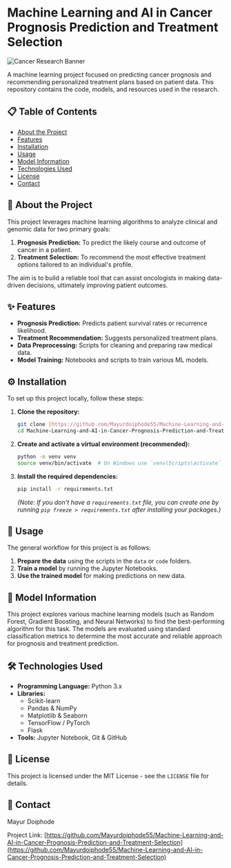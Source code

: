 # Machine Learning and AI in Cancer Prognosis Prediction and Treatment Selection

![Cancer Research Banner](https://www.cancer.gov/sites/g/files/xnrzdm211/files/styles/cgov_article/public/cgov_contextual_image/2021-11/CGOV-ML-AI-in-cancer-research-rev.jpg)

A machine learning project focused on predicting cancer prognosis and recommending personalized treatment plans based on patient data. This repository contains the code, models, and resources used in the research.

## 📋 Table of Contents
- [About the Project](#about-the-project)
- [Features](#-features)
- [Installation](#-installation)
- [Usage](#-usage)
- [Model Information](#-model-information)
- [Technologies Used](#-technologies-used)
- [License](#-license)
- [Contact](#-contact)

## 📖 About the Project

This project leverages machine learning algorithms to analyze clinical and genomic data for two primary goals:
1.  **Prognosis Prediction:** To predict the likely course and outcome of cancer in a patient.
2.  **Treatment Selection:** To recommend the most effective treatment options tailored to an individual's profile.

The aim is to build a reliable tool that can assist oncologists in making data-driven decisions, ultimately improving patient outcomes.

## ✨ Features

- **Prognosis Prediction:** Predicts patient survival rates or recurrence likelihood.
- **Treatment Recommendation:** Suggests personalized treatment plans.
- **Data Preprocessing:** Scripts for cleaning and preparing raw medical data.
- **Model Training:** Notebooks and scripts to train various ML models.

## ⚙️ Installation

To set up this project locally, follow these steps:

1.  **Clone the repository:**
    ```sh
    git clone [https://github.com/Mayurdoiphode55/Machine-Learning-and-AI-in-Cancer-Prognosis-Prediction-and-Treatment-Selection.git](https://github.com/Mayurdoiphode55/Machine-Learning-and-AI-in-Cancer-Prognosis-Prediction-and-Treatment-Selection.git)
    cd Machine-Learning-and-AI-in-Cancer-Prognosis-Prediction-and-Treatment-Selection
    ```

2.  **Create and activate a virtual environment (recommended):**
    ```sh
    python -m venv venv
    source venv/bin/activate  # On Windows use `venv\Scripts\activate`
    ```

3.  **Install the required dependencies:**
    ```sh
    pip install -r requirements.txt
    ```
    *(Note: If you don't have a `requirements.txt` file, you can create one by running `pip freeze > requirements.txt` after installing your packages.)*

## 🚀 Usage

The general workflow for this project is as follows:

1.  **Prepare the data** using the scripts in the `data` or `code` folders.
2.  **Train a model** by running the Jupyter Notebooks.
3.  **Use the trained model** for making predictions on new data.

## 🧠 Model Information

This project explores various machine learning models (such as Random Forest, Gradient Boosting, and Neural Networks) to find the best-performing algorithm for this task. The models are evaluated using standard classification metrics to determine the most accurate and reliable approach for prognosis and treatment prediction.

## 🛠️ Technologies Used

- **Programming Language:** Python 3.x
- **Libraries:**
  - Scikit-learn
  - Pandas & NumPy
  - Matplotlib & Seaborn
  - TensorFlow / PyTorch
  - Flask
- **Tools:** Jupyter Notebook, Git & GitHub

## 📄 License

This project is licensed under the MIT License - see the `LICENSE` file for details.

## 📧 Contact

Mayur Doiphode

Project Link: [https://github.com/Mayurdoiphode55/Machine-Learning-and-AI-in-Cancer-Prognosis-Prediction-and-Treatment-Selection](https://github.com/Mayurdoiphode55/Machine-Learning-and-AI-in-Cancer-Prognosis-Prediction-and-Treatment-Selection)
